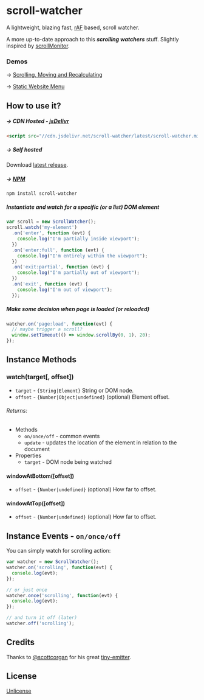 # scroll-watcher
A lightweight, blazing fast, [rAF](https://developer.mozilla.org/en-US/docs/Web/API/window/requestAnimationFrame) based, scroll watcher.

A more up-to-date approach to this **_scrolling watchers_** stuff. Slightly inspired by [scrollMonitor](https://github.com/stutrek/scrollMonitor).

### Demos
&#8594; [Scrolling, Moving and Recalculating](https://jonataswalker.github.io/scroll-watcher/examples/example.html)

&#8594; [Static Website Menu](https://jonataswalker.github.io/scroll-watcher/examples/example2.html)

## How to use it?
##### &#8594; CDN Hosted - [jsDelivr](http://www.jsdelivr.com/projects/scroll-watcher)
```HTML
<script src="//cdn.jsdelivr.net/scroll-watcher/latest/scroll-watcher.min.js"></script>
```
##### &#8594; Self hosted
Download [latest release](https://github.com/jonataswalker/scroll-watcher/releases/latest).

##### &#8594; [NPM](https://www.npmjs.com/package/scroll-watcher)
```
npm install scroll-watcher
```

##### Instantiate and watch for a specific (or a list) DOM element
```javascript
var scroll = new ScrollWatcher();
scroll.watch('my-element')
  .on('enter', function (evt) {
    console.log("I'm partially inside viewport");
  })
  .on('enter:full', function (evt) {
    console.log("I'm entirely within the viewport");
  })
  .on('exit:partial', function (evt) {
    console.log("I'm partially out of viewport");
  })
  .on('exit', function (evt) {
    console.log("I'm out of viewport");
  });
```
##### Make some decision when page is loaded (or reloaded)
```javascript
watcher.on('page:load', function(evt) {
  // maybe trigger a scroll?
  window.setTimeout(() => window.scrollBy(0, 1), 20);
});
```

## Instance Methods

### watch(target[, offset])
* `target` - `{String|Element}` String or DOM node.
* `offset` - `{Number|Object|undefined}` (optional) Element offset.

###### Returns:
  - Methods
    - `on/once/off` - common events
    - `update` - updates the location of the element in relation to the document
  - Properties
    - `target` - DOM node being watched

#### windowAtBottom([offset])
* `offset` - `{Number|undefined}` (optional) How far to offset.

#### windowAtTop([offset])
* `offset` - `{Number|undefined}` (optional) How far to offset.

## Instance Events - `on/once/off`
You can simply watch for scrolling action:
```javascript
var watcher = new ScrollWatcher();
watcher.on('scrolling', function(evt) {
  console.log(evt);
});

// or just once
watcher.once('scrolling', function(evt) {
  console.log(evt);
});

// and turn it off (later)
watcher.off('scrolling');
```

## Credits
Thanks to [@scottcorgan](https://github.com/scottcorgan) for his great [tiny-emitter](https://github.com/scottcorgan/tiny-emitter).


## License
[Unlicense](https://github.com/jonataswalker/scroll-watcher/blob/master/LICENSE)
